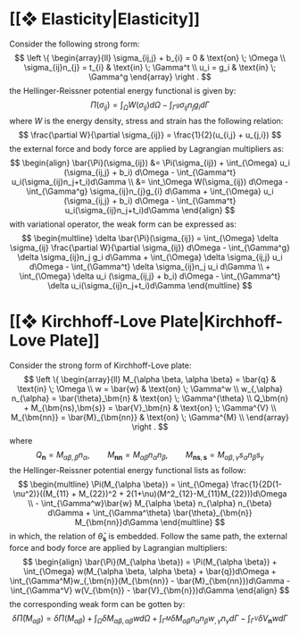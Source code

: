
# [[❖ Elasticity|Elasticity]]

Consider the following strong form:
$$
\left \{
\begin{array}{ll}
    \sigma_{ij,j} + b_{i} = 0 & \text{on} \; \Omega \\
    \sigma_{ij}n_{j} = t_{i} & \text{in} \; \Gamma^t \\
    u_i  = g_i & \text{in} \; \Gamma^g 
\end{array}
\right .
$$
the Hellinger-Reissner potential energy functional is given by:
$$
\Pi(\sigma_{ij}) = \int_\Omega W(\sigma_{ij}) d\Omega - \int_{\Gamma^g} \sigma_{ij}n_{j}g_{i} d\Gamma 
$$
where $W$ is the energy density, stress and strain has the following relation:
$$
\frac{\partial W}{\partial \sigma_{ij}} = \frac{1}{2}(u_{i,j} + u_{j,i})
$$
the external force and body force are applied by Lagrangian multipliers as:
$$
\begin{align}
    \bar{\Pi}(\sigma_{ij}) &= \Pi(\sigma_{ij}) + \int_{\Omega} u_i (\sigma_{ij,j} + b_i) d\Omega - \int_{\Gamma^t} u_i(\sigma_{ij}n_j+t_i)d\Gamma \\
    &= \int_\Omega W(\sigma_{ij}) d\Omega - \int_{\Gamma^g} \sigma_{ij}n_{j}g_{i} d\Gamma  + \int_{\Omega} u_i (\sigma_{ij,j} + b_i) d\Omega - \int_{\Gamma^t} u_i(\sigma_{ij}n_j+t_i)d\Gamma
\end{align}
$$
with variational operator, the weak form can be expressed as:
$$
\begin{multline}
    \delta \bar{\Pi}(\sigma_{ij}) = \int_{\Omega} \delta \sigma_{ij} \frac{\partial W}{\partial \sigma_{ij}} d\Omega - \int_{\Gamma^g} \delta \sigma_{ij}n_j g_i d\Gamma + \int_{\Omega} \delta \sigma_{ij,j} u_i d\Omega - \int_{\Gamma^t} \delta \sigma_{ij}n_j u_i d\Gamma \\
    + \int_{\Omega} \delta u_i (\sigma_{ij,j} + b_i) d\Omega - \int_{\Gamma^t} \delta u_i(\sigma_{ij}n_j+t_i)d\Gamma
\end{multline}
$$

# [[❖ Kirchhoff-Love Plate|Kirchhoff-Love Plate]]

Consider the strong form of Kirchhoff-Love plate:
$$
\left \{
\begin{array}{ll}
    M_{\alpha \beta, \alpha \beta} = \bar{q} & \text{in} \; \Omega \\
    w = \bar{w} & \text{on} \; \Gamma^w \\
    w_{,\alpha} n_{\alpha} = \bar{\theta}_\bm{n} & \text{on} \; \Gamma^{\theta} \\
    Q_\bm{n} + M_{\bm{ns},\bm{s}} = \bar{V}_\bm{n} & \text{on} \; \Gamma^{V} \\
    M_{\bm{nn}} = \bar{M}_{\bm{nn}} & \text{on} \; \Gamma^{M} \\
\end{array}
\right .
$$
where
$$
Q_{\bm{n}} = M_{\alpha \beta, \beta} n_{\alpha}, \qquad M_{\bm{nn}} = M_{\alpha \beta} n_\alpha n_\beta, \qquad M_{\bm{ns},\bm{s}} = M_{\alpha \beta, \gamma}s_{\alpha} n_{\beta} s_{\gamma}
$$
the Hellinger-Reissner potential energy functional lists as follow:
$$
\begin{multline}
    \Pi(M_{\alpha \beta}) = \int_{\Omega} \frac{1}{2D(1-\nu^2)}((M_{11} + M_{22})^2 + 2(1+\nu)(M^2_{12}-M_{11}M_{22}))d\Omega \\
    - \int_{\Gamma^w}\bar{w} M_{\alpha \beta} n_{\alpha} n_{\beta} d\Gamma + \int_{\Gamma^\theta} \bar{\theta}_{\bm{n}} M_{\bm{nn}}d\Gamma
\end{multline}
$$
in which, the relation of $\bar{\theta}_{\bm{s}}$ is embedded. Follow the same path, the external force and body force are applied by Lagrangian multipliers:
$$
\begin{align}
    \bar{\Pi}(M_{\alpha \beta}) = \Pi(M_{\alpha \beta}) + \int_{\Omega} w(M_{\alpha \beta, \alpha \beta} + \bar{q})d\Omega + \int_{\Gamma^M}w_{,\bm{n}}(M_{\bm{nn}} - \bar{M}_{\bm{nn}})d\Gamma - \int_{\Gamma^V} w(V_{\bm{n}} - \bar{V}_{\bm{n}})d\Gamma
\end{align}
$$
the corresponding weak form can be gotten by:
$$
\delta \bar{\Pi}(M_{\alpha \beta}) = \delta \Pi (M_{\alpha \beta}) + \int_{\Omega} \delta M_{\alpha \beta, \alpha \beta} w d\Omega + \int_{\Gamma^M} \delta M_{\alpha \beta} n_{\alpha} n_{\beta} w_{,\gamma} n_{\gamma} d\Gamma - \int_{\Gamma^V} \delta V_{\bm{n}} w d\Gamma
$$

